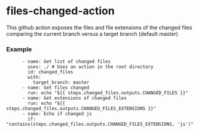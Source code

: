 # files-changed-action
This github action exposes the files and file extensions of the changed files comparing the current branch versus a target branch (default master)

### Example

```
      - name: Get list of changed files
        uses: ./ # Uses an action in the root directory
        id: changed_files
        with:
          target_branch: master
      - name: Get files changed
        run: echo "${{ steps.changed_files.outputs.CHANGED_FILES }}"
      - name: Get extensions of changed files
        run: echo "${{ steps.changed_files.outputs.CHANGED_FILES_EXTENSIONS }}"
      - name: Echo if changed js
        if: "contains(steps.changed_files.outputs.CHANGED_FILES_EXTENSIONS, 'js')"
```

